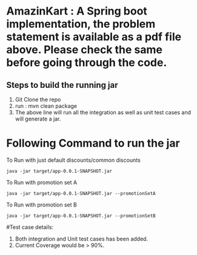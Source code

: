 # AmazinKart : A Spring boot implementation, the problem statement is available as a pdf file above. Please check the same before going through the code.

## Steps to build the running jar
1. Git Clone the repo
2. run : mvn clean package
3. The above line will run all the integration as well as unit test cases and will generate a jar.

# Following Command to run the jar
To Run with just default discounts/common discounts
```
java -jar target/app-0.0.1-SNAPSHOT.jar 
```
To Run with promotion set A 
```
java -jar target/app-0.0.1-SNAPSHOT.jar --promotionSetA
```

To Run with promotion set B
```
java -jar target/app-0.0.1-SNAPSHOT.jar --promotionSetB
```

#Test case details:
1. Both integration and Unit test cases has been added.
2. Current Coverage would be > 90%. 
